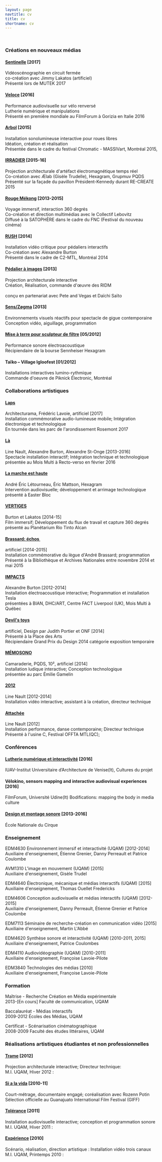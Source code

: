 ```yaml
---
layout: page
navtitle: cv
title: cv
shortname: cv
---
```

<br>


### Créations en nouveaux médias


#### [Sentinelle](/projets/sentinelle/) [2017] 

Vidéoscénographie en circuit fermée <br>
co-création avec Jimmy Lakatos (artificiel) <br>
Présenté lors de MUTEK 2017

#### [Veloce](/projets/veloce/) [2016] 

Performance audiovisuelle sur vélo renversé <br>
Lutherie numérique et manipulations <br>
Présenté en première mondiale au FilmForum à Gorizia en Italie 2016


#### [Arbol](/projets/arbol) [2015]
Installation sonolumineuse interactive pour roues libres <br>
Idéation, création et réalisation <br>
Présentée dans le cadre du festival Chromatic - MASSIVart, Montréal 2015, 


#### [IRRADIER](/projets/irradier) [2015-16]
Projection architecturale d'artéfact électromagnétique temps réel <br>
Co-création avec Ælab (Gisèle Trudelle),  Hexagram, Grupmuv PQDS  <br>
Présenté sur la façade du pavillon Président-Kennedy durant RE-CREATE 2015 
	

#### [Rouge Mékong](/projets/rmk) [2013-2015] 
Voyage immersif,  interaction 360 degrés <br>
Co-création et direction multimédias avec le Collectif Lebovitz <br>
Diffusé à la SATOPHÈRE dans le cadre du FNC (Festival du nouveau cinéma) 


#### [RUSH](/projets/rush) [2014]
Installation vidéo critique pour pédaliers interactifs <br>
Co-création avec Alexandre Burton <br>
Présenté dans le cadre de C2-MTL, Montréal 2014

#### [Pédalier à images](/projets/pedalier)  [2013] 
Projection architecturale interactive <br>
Création, Réalisation, commande d'œuvre des RIDM <br>	
conçu en partenariat avec Pete and Vegas et Daïchi Saïto 


#### [Sens/Zøgma](/projets/sens) [2013] 
Environnements visuels réactifs pour spectacle de gigue contemporaine <br>
Conception vidéo,  aiguillage, programmation 

		
#### [Mise à terre pour sculpteur de filtre](/projets/miseaterre) [05/2012] 
Performance sonore électroacoustique <br>
Récipiendaire de la bourse Sennheiser Hexagram 
	
		 
#### Taïko – Village Igloofest [01/2012] 
Installations interactives lumino-rythmique <br>
Commande d'oeuvre de Piknick Électronic, Montréal 

### Collaborations artistiques 	

#### [Laps](/projets/laps ) 
Architecturama, Frédéric Lavoie, artificiel [2017] <br>
Installation commémorative audio-lumineuse mobile; Intégration électronique et technologique  <br>
En tournée dans les parc de l'arondissement Rosemont 2017

#### [Là](http://mmrectoverso.org/portfolio/line-nault-la/ ) 
Line Nault, Alexandre Burton, Alexandre St-Onge [2013-2016] <br>
Spectacle installation interactif; Intégration technique et technologique  <br>
présentée au Mois Multi à Recto-verso en février 2016 
	
#### [La marche est haute](http://oral.qc.ca/concerts/2015-marche/) 
André Éric Létourneau,  Éric Mattson,  Hexagram <br>
Intervention audiovisuelle; développement et arrimage technologique <br>
présenté à Easter Bloc
		
	
#### [VERTIGES](http://artificiel.org/vertiges) 
Burton et Lakatos [2014-15] <br>
Film immersif;  Développement du flux de travail et capture 360 degrés <br>
présenté au Planétarium Rio Tinto Alcan 
		


#### [Brassard: échos ](http://artificiel.org/echos)  
artificiel [2014-2015] <br>
Installation commémorative du lègue d'André Brassard;  programmation <br>
Présenté à la Bibliothèque et Archives Nationales entre novembre 2014 et  mai 2015



#### [IMPACTS](https://artificiel.org/impacts)
Alexandre Burton [2012-2014] <br>
Installation électroacoustique interactive;  Programmation et installation Tesla <br>
présentées à BIAN, DHC/ART, Centre FACT Liverpool (UK), Mois Multi à Québec 


#### [Devil's toys](http://artificiel.org/devilstoy) 
artificiel,  Design par Judith Portier et ONF [2014] <br>
Présenté à la Place des Arts <br> 
Récipiendaire Grand Prix du Design 2014 catégorie exposition temporaire
		

#### [MÉMOSONO](/projets/memosono) 
Camaraderie, PQDS, 10², artificiel [2014] <br>
Installation ludique interactive; Conception technologique <br>
présentée au parc Émilie Gamelin


#### [2012](https://nault.ca/sections/creation/2012)
Line Nault [2012-2014] <br>
Installation vidéo interactive; assistant à la création, directeur technique
		
#### [Attachée](http://vimeo.com/36000701)
Line Nault [2012] <br>
Installation performance, danse contemporaine; Directeur technique <br>
Présenté à l'usine C, Festival OFFTA MTL(QC); 
		 


### Conférences
	 
#### [Lutherie numérique et interactivité](/slides/lutherie/lutherie_out#/) [2016] 
IUAV-Institut Universitaire d’Architecture de Venise(It), Cultures du projet 


#### Vélokino, sensors mapping and interactive audiovisual experiences [2016]
FilmForum, Université Udine(It) Bodifications: mapping the body in media culture

#### [Design et montage sonore](http://gllmar.github.io/wikimi/) [2013-2016]
École Nationale du Cirque
		

### Enseignement	

EDM4630 Environnement immersif et interactivité (UQAM)  [2012-2014] <br>
Auxiliaire d'enseignement, Étienne Grenier, Danny Perreault et Patrice Coulombe 

AVM1310  L'image en mouvement (UQAM) [2015] <br>
Auxiliaire d'enseignement,  Gisèle Trudel

EDM4640 Électronique, mécanique et médias interactifs (UQAM) [2015] <br>
Auxiliaire d'enseignement, Thomas Ouellet Fredericks

EDM4606 Conception audiovisuelle et médias interactifs (UQAM) [2012-2015] <br>
Auxiliaire d'enseignement, Danny Perreault, Étienne Grenier et Patrice Coulombe 

EDM7113  Séminaire de recherche-création en communication vidéo [2015] <br>
Auxiliaire d'enseignement, Martin L'Abbé

EDM4620 Synthèse sonore et interactivité (UQAM)  [2010-2011, 2015] <br>
Auxiliaire d'enseignement, Patrice Coulombes 

EDM4110 Audiovidéographie (UQAM)  [2010-2011] <br>
Auxiliaire d'enseignement, Françoise Lavoie-Pilote 

EDM3840 Technologies des médias [2010] <br>
Auxiliaire d'enseignement, Françoise Lavoie-Pilote 


### Formation 
Maîtrise - Recherche Création en Média expérimentale <br>
2013-[En cours] Faculté de communication, UQAM 

Baccalauréat - Médias interactifs <br>
2009-2012 Écoles des Médias, UQAM 

Certificat - Scénarisation cinématographique <br>
2008-2009 Faculté des études littéraires, UQAM 


### Réalisations artistiques étudiantes et non professionnelles

#### [Trame](http://projet-trame.ca/) [2012] 
Projection architecturale interactive; Directeur technique: <br>
M.I. UQAM, Hiver 2012 : 

#### [Si a la vida](https://vimeo.com/18544627) [2010-11]
Court-métrage, documentaire engagé;  coréalisation avec Rozenn Potin <br>
Sélection officielle au Guanajuato International Film Festival (GIFF) 
		
#### [Tolérance](vimeo.com/21260514) [2011] 
Installation audiovisuelle interactive; conception et programmation sonore <br>
M.I. UQAM, Hiver 2011 : 
 
#### [Expérience](http://vimeo.com/arseninc/exp) [2010] 
Scénario, réalisation, direction artistique : Installation vidéo trois canaux <br>
M.I. UQAM, Printemps 2010  : 

